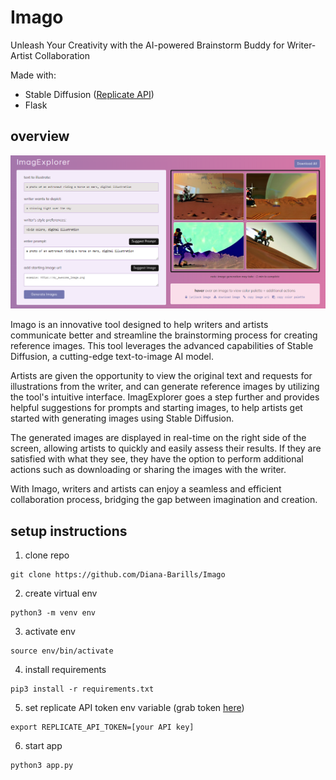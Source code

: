# Imago
Unleash Your Creativity with the AI-powered Brainstorm Buddy for Writer-Artist Collaboration

Made with:
* Stable Diffusion ([Replicate API](https://replicate.com/stability-ai/stable-diffusion/api))
* Flask

## overview
![Screenshot](static/overview.png)

Imago is an innovative tool designed to help writers and artists communicate better and streamline the brainstorming process for creating reference images. This tool leverages the advanced capabilities of Stable Diffusion, a cutting-edge text-to-image AI model.

Artists are given the opportunity to view the original text and requests for illustrations from the writer, and can generate reference images by utilizing the tool's intuitive interface. ImagExplorer goes a step further and provides helpful suggestions for prompts and starting images, to help artists get started with generating images using Stable Diffusion.

The generated images are displayed in real-time on the right side of the screen, allowing artists to quickly and easily assess their results. If they are satisfied with what they see, they have the option to perform additional actions such as downloading or sharing the images with the writer.

With Imago, writers and artists can enjoy a seamless and efficient collaboration process, bridging the gap between imagination and creation.
## setup instructions
1. clone repo
```
git clone https://github.com/Diana-Barills/Imago
```

2. create virtual env
```
python3 -m venv env
```

3. activate env
```
source env/bin/activate
```

4. install requirements
```
pip3 install -r requirements.txt
```

5. set replicate API token env variable (grab token [here](https://replicate.com/account))
```
export REPLICATE_API_TOKEN=[your API key]
```

6. start app
```
python3 app.py
```
